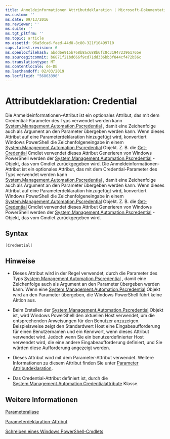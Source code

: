 ```yaml
---
title: Anmeldeinformationen Attributdeklaration | Microsoft-Dokumentation
ms.custom: ''
ms.date: 09/13/2016
ms.reviewer: ''
ms.suite: ''
ms.tgt_pltfrm: ''
ms.topic: article
ms.assetid: 96a5dcad-faed-44d8-8c80-321f10499710
caps.latest.revision: 6
ms.openlocfilehash: abdd6e915b768b8ac688b6fc8c3194723961765e
ms.sourcegitcommit: b6871f21bd666f9cd71dd336bb3f844cf472b56c
ms.translationtype: MT
ms.contentlocale: de-DE
ms.lasthandoff: 02/03/2019
ms.locfileid: "56863396"
---
```

# <a name="credential-attribute-declaration"></a>Attributdeklaration: Credential

Die Anmeldeinformationen-Attribut ist ein optionales Attribut, das mit dem Credential-Parameter des Typs verwendet werden kann [System.Management.Automation.Pscredential](/dotnet/api/System.Management.Automation.PSCredential) , damit eine Zeichenfolge auch als Argument an den Parameter übergeben werden kann. Wenn dieses Attribut auf eine Parameterdeklaration hinzugefügt wird, konvertiert Windows PowerShell die Zeichenfolgeneingabe in einem [System.Management.Automation.Pscredential](/dotnet/api/System.Management.Automation.PSCredential) Objekt. Z. B. die [Get-Credential](/powershell/module/Microsoft.PowerShell.Security/Get-Credential) Cmdlet verwendet dieses Attribut Generieren von Windows PowerShell werden der [System.Management.Automation.Pscredential](/dotnet/api/System.Management.Automation.PSCredential) -Objekt, das vom Cmdlet zurückgegeben wird.
Die Anmeldeinformationen-Attribut ist ein optionales Attribut, das mit dem Credential-Parameter des Typs verwendet werden kann [System.Management.Automation.Pscredential](/dotnet/api/System.Management.Automation.PSCredential) , damit eine Zeichenfolge auch als Argument an den Parameter übergeben werden kann. Wenn dieses Attribut auf eine Parameterdeklaration hinzugefügt wird, konvertiert Windows PowerShell die Zeichenfolgeneingabe in einem [System.Management.Automation.Pscredential](/dotnet/api/System.Management.Automation.PSCredential) Objekt. Z. B. die [Get-Credential](/powershell/module/Microsoft.PowerShell.Security/Get-Credential) Cmdlet verwendet dieses Attribut Generieren von Windows PowerShell werden der [System.Management.Automation.Pscredential](/dotnet/api/System.Management.Automation.PSCredential) -Objekt, das vom Cmdlet zurückgegeben wird.

## <a name="syntax"></a>Syntax

```csharp
[Credential]
```

## <a name="remarks"></a>Hinweise

- Dieses Attribut wird in der Regel verwendet, durch die Parameter des Typs [System.Management.Automation.Pscredential](/dotnet/api/System.Management.Automation.PSCredential) , damit eine Zeichenfolge auch als Argument an den Parameter übergeben werden kann. Wenn eine [System.Management.Automation.Pscredential](/dotnet/api/System.Management.Automation.PSCredential) Objekt wird an den Parameter übergeben, die Windows PowerShell führt keine Aktion aus.

- Beim Erstellen der [System.Management.Automation.Pscredential](/dotnet/api/System.Management.Automation.PSCredential) Objekt ist, wird Windows PowerShell den aktuellen Host verwendet, um die entsprechenden Anweisungen für den Benutzer anzuzeigen. Beispielsweise zeigt den Standardwert Host eine Eingabeaufforderung für einen Benutzernamen und ein Kennwort, wenn dieses Attribut verwendet wird. Jedoch wenn Sie ein benutzerdefinierter Host verwendet wird, die eine andere Eingabeaufforderung definiert, und Sie würden diese Aufforderung angezeigt werden.

- Dieses Attribut wird mit dem Parameter-Attribut verwendet. Weitere Informationen zu diesem Attribut finden Sie unter [Parameter Attributdeklaration](./parameter-attribute-declaration.md).

- Das Credential-Attribut definiert ist, durch die [System.Management.Automation.Credentialattribute](/dotnet/api/System.Management.Automation.CredentialAttribute) Klasse.

## <a name="see-also"></a>Weitere Informationen

[Parameteraliase](./parameter-aliases.md)

[Parameterdeklaration-Attribut](./parameter-attribute-declaration.md)

[Schreiben eines Windows PowerShell-Cmdlets](./writing-a-windows-powershell-cmdlet.md)
